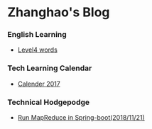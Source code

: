 # Zhanghao's Blog

### English Learning 
- [Level4 words](english/words_1.html)

### Tech Learning Calendar 
- [Calender 2017](calendar/cal2017.html)

### Technical Hodgepodge 

- [Run MapReduce in Spring-boot(2018/11/21)](hodgepodge/2018_12_21_run_mr_in_spring_boot.html)